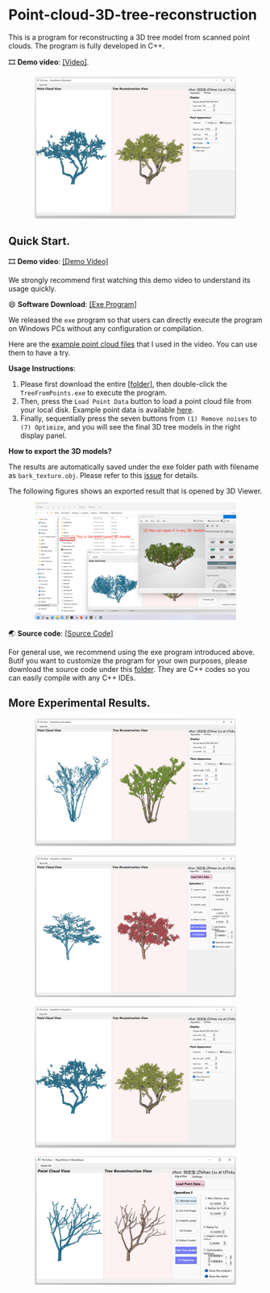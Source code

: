 # Point-cloud-3D-tree-reconstruction

This is a program for reconstructing a 3D tree model from scanned point clouds. The program is fully developed in C++.

🎞️ **Demo video**: [[Video]](https://drive.google.com/file/d/1sX3tNEdxsmSTkAFL4GsnzzMajR-hw_qR/view?usp=sharing).

<p align="center">
<img src="https://github.com/RyuZhihao123/Point-cloud-3D-tree-reconstruction/blob/main/Fig_Peach.png" alt="Description" width="400"/>
</p>

## Quick Start.

🎞️ **Demo video**: [[Demo Video]](https://drive.google.com/file/d/1sX3tNEdxsmSTkAFL4GsnzzMajR-hw_qR/view?usp=sharing)

We strongly recommend first watching this demo video to understand its usage quickly.

😄 **Software Download**: [[Exe Program]](https://github.com/RyuZhihao123/Point-cloud-3D-tree-reconstruction/tree/main/TreeFromPoints_exe)

We released the ``exe`` program so that users can directly execute the program on Windows PCs without any configuration or compilation.

Here are the [example point cloud files](https://github.com/RyuZhihao123/Point-cloud-3D-tree-reconstruction/tree/main/Example_PointClouds) that I used in the video. You can use them to have a try.


**Usage Instructions**: 

  1. Please first download the entire [[folder]](https://github.com/RyuZhihao123/Point-cloud-3D-tree-reconstruction/tree/main/TreeFromPoints_exe), then double-click the ``TreeFromPoints.exe`` to execute the program.
  2. Then, press the ``Load Point Data`` button to load a point cloud file from your local disk. Example point data is available [here](https://github.com/RyuZhihao123/Point-cloud-3D-tree-reconstruction/tree/main/Example_PointClouds).
  3. Finally, sequentially press the seven buttons from ``(1) Remove noises`` to ``(7) Optimize``, and you will see the final 3D tree models in the right display panel.

**How to export the 3D models?**

The results are automatically saved under the exe folder path with filename as ``bark_texture.obj``. Please refer to this [issue](https://github.com/RyuZhihao123/Point-cloud-3D-tree-reconstruction/issues/1) for details.

The following figures shows an exported result that is opened by 3D Viewer.

<p align="center">
<img src="https://github.com/RyuZhihao123/Point-cloud-3D-tree-reconstruction/blob/main/Fig_export.png" alt="Description" width="400"/>
</p>

🌏 **Source code**: [[Source Code]](https://github.com/RyuZhihao123/Point-cloud-3D-tree-reconstruction/tree/main/TreeFromPoints_codes)

For general use, we recommend using the exe program introduced above. Butif you want to customize the program for your own purposes, please download the source code under this [folder](https://github.com/RyuZhihao123/Point-cloud-3D-tree-reconstruction/tree/main/TreeFromPoints_codes). They are C++ codes so you can easily compile with any C++ IDEs.



## More Experimental Results.
<p align="center">
<img src="https://github.com/RyuZhihao123/Point-cloud-3D-tree-reconstruction/blob/main/Fig_Cercis.png" alt="Description" width="400"/>
</p>
<p align="center">
<img src="https://github.com/RyuZhihao123/Point-cloud-3D-tree-reconstruction/blob/main/Fig_Maple.png" alt="Description" width="400"/>
</p>
<p align="center">
<img src="https://github.com/RyuZhihao123/Point-cloud-3D-tree-reconstruction/blob/main/Fig_Peach.png" alt="Description" width="400"/>
</p>
<p align="center">
<img src="https://github.com/RyuZhihao123/Point-cloud-3D-tree-reconstruction/blob/main/Fig_default.png" alt="Description" width="400"/>
</p>
